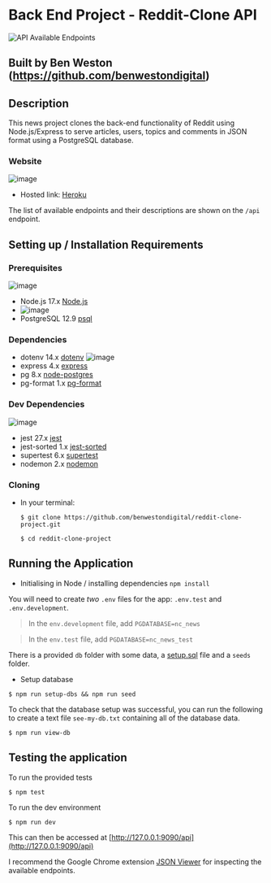 # Back End Project - Reddit-Clone API

![API Available Endpoints](https://user-images.githubusercontent.com/83911563/156884330-a7a35be9-0b03-4d14-bc03-47f18f9bf65f.png)


## Built by Ben Weston (https://github.com/benwestondigital)

## Description

This news project clones the back-end functionality of Reddit using Node.js/Express to serve articles, users, topics and comments in JSON format using a PostgreSQL database.

### Website
![image](https://img.shields.io/badge/Heroku-430098?style=for-the-badge&logo=heroku&logoColor=white)
- Hosted link: [Heroku](https://ben-reddit-project.herokuapp.com/api)

The list of available endpoints and their descriptions are shown on the `/api` endpoint.

## Setting up / Installation Requirements

### Prerequisites

![image](https://img.shields.io/badge/Node.js-339933?style=for-the-badge&logo=nodedotjs&logoColor=white)
- Node.js 17.x [Node.js](https://nodejs.org/en/)
- ![image](https://img.shields.io/badge/PostgreSQL-316192?style=for-the-badge&logo=postgresql&logoColor=white)
- PostgreSQL 12.9 [psql](https://www.postgresql.org/)

### Dependencies

- dotenv 14.x [dotenv](https://www.npmjs.com/package/dotenv)
![image](https://img.shields.io/badge/Express.js-000000?style=for-the-badge&logo=express&logoColor=white)
- express 4.x [express](https://www.npmjs.com/package/express)
- pg 8.x [node-postgres](https://www.npmjs.com/package/pg)
- pg-format 1.x [pg-format](https://www.npmjs.com/package/pg-format)

### Dev Dependencies

![image](https://img.shields.io/badge/Jest-C21325?style=for-the-badge&logo=jest&logoColor=white)
- jest 27.x [jest](https://www.npmjs.com/package/jest)
- jest-sorted 1.x [jest-sorted](https://www.npmjs.com/package/jest-sorted)
- supertest 6.x [supertest](https://npmjs.com/package/supertest)
- nodemon 2.x [nodemon](https://www.npmjs.com/package/nodemon)

### Cloning

- In your terminal:

    `$ git clone https://github.com/benwestondigital/reddit-clone-project.git`

    `$ cd reddit-clone-project`

## Running the Application

- Initialising in Node / installing dependencies
    `npm install`

You will need to create _two_ `.env` files for the app: `.env.test` and `.env.development`.

> In the `env.development` file, add `PGDATABASE=nc_news`

> In the `env.test` file, add `PGDATABASE=nc_news_test`


There is a provided `db` folder with some data, a [setup.sql](./db/setup.sql) file and a `seeds` folder.

- Setup database

`$ npm run setup-dbs && npm run seed`

To check that the database setup was successful, you can run the following to create a text file `see-my-db.txt` containing all of the database data.

`$ npm run view-db`

## Testing the application

To run the provided tests

`$ npm test`

To run the dev environment

`$ npm run dev`

This can then be accessed at [http://127.0.0.1:9090/api](http://127.0.0.1:9090/api)

I recommend the Google Chrome extension [JSON Viewer](https://chrome.google.com/webstore/detail/json-viewer/gbmdgpbipfallnflgajpaliibnhdgobh) for inspecting the available endpoints.

